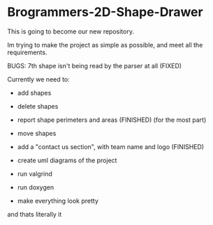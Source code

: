 # Brogrammers-2D-Shape-Drawer

This is going to become our new repository.

Im trying to make the project as simple as possible, and meet all the requirements. 



BUGS:
7th shape isn't being read by the parser at all (FIXED)

Currently we need to:

- add shapes
- delete shapes
- report shape perimeters and areas (FINISHED) (for the most part)
- move shapes

- add a "contact us section", with team name and logo (FINISHED)

- create uml diagrams of the project
- run valgrind
- run doxygen

- make everything look pretty

and thats literally it



